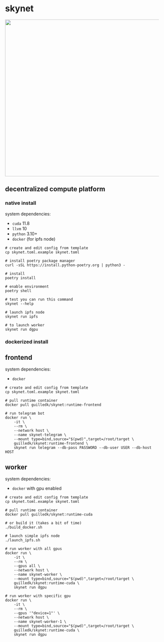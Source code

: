 # skynet
<div align="center">
    <img src="https://explorer.skygpu.net/v2/explore/assets/logo.png" width=512 height=512>
</div>

## decentralized compute platform

### native install

system dependencies:
- `cuda` 11.8
- `llvm` 10
- `python` 3.10+
- `docker` (for ipfs node)

```
# create and edit config from template
cp skynet.toml.example skynet.toml

# install poetry package manager
curl -sSL https://install.python-poetry.org | python3 -

# install
poetry install

# enable environment
poetry shell

# test you can run this command
skynet --help

# launch ipfs node
skynet run ipfs

# to launch worker
skynet run dgpu

```

### dockerized install

## frontend

system dependencies:
- `docker`

```
# create and edit config from template
cp skynet.toml.example skynet.toml

# pull runtime container
docker pull guilledk/skynet:runtime-frontend

# run telegram bot
docker run \
    -it \
    --rm \
    --network host \
    --name skynet-telegram \
    --mount type=bind,source="$(pwd)",target=/root/target \
    guilledk/skynet:runtime-frontend \
    skynet run telegram --db-pass PASSWORD --db-user USER --db-host HOST
```

## worker

system dependencies:
- `docker` with gpu enabled

```
# create and edit config from template
cp skynet.toml.example skynet.toml

# pull runtime container
docker pull guilledk/skynet:runtime-cuda

# or build it (takes a bit of time)
./build_docker.sh

# launch simple ipfs node
./launch_ipfs.sh

# run worker with all gpus
docker run \
    -it \
    --rm \
    --gpus all \
    --network host \
    --name skynet-worker \
    --mount type=bind,source="$(pwd)",target=/root/target \
    guilledk/skynet:runtime-cuda \
    skynet run dgpu

# run worker with specific gpu
docker run \
    -it \
    --rm \
    --gpus '"device=1"' \
    --network host \
    --name skynet-worker-1 \
    --mount type=bind,source="$(pwd)",target=/root/target \
    guilledk/skynet:runtime-cuda \
    skynet run dgpu
```
